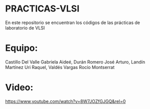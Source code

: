 # PRACTICAS-VLSI

En este repositorio se encuentran los códigos de las prácticas de laboratorio de VLSI

# Equipo:
Castillo Del Valle Gabriela Aideé,
Durán Romero José Arturo,
Landín Martínez Uri Raquel,
Valdés Vargas Rocío Montserrat

# Video:
https://www.youtube.com/watch?v=8W7JOZfGJGQ&rel=0
